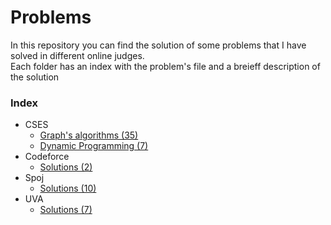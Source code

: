 # Problems
In this repository you can find the solution of some problems that I have solved in different online judges.\
Each folder has an index with the problem's file and a breieff description of the solution 

### Index
- CSES
    - [Graph's algorithms (35)](cses/graphs/)
    - [Dynamic Programming (7)](cses/dp/)
- Codeforce
    - [Solutions (2)](codeforce/)
- Spoj
    - [Solutions (10)](spoj/)
- UVA
    - [Solutions (7)](uva/)